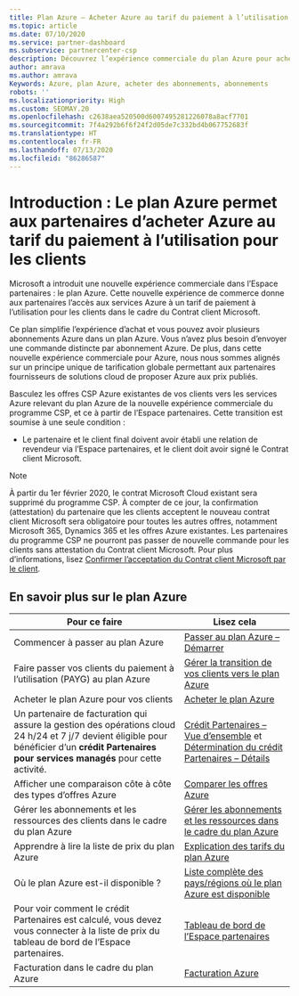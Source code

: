 ```yaml
---
title: Plan Azure – Acheter Azure au tarif du paiement à l’utilisation
ms.topic: article
ms.date: 07/10/2020
ms.service: partner-dashboard
ms.subservice: partnercenter-csp
description: Découvrez l’expérience commerciale du plan Azure pour acheter des services Azure au tarif du paiement à l’utilisation pour les clients. Découvrez également les nouvelles exigences de sécurité.
author: amrava
ms.author: amrava
Keywords: Azure, plan Azure, acheter des abonnements, abonnements
robots: ''
ms.localizationpriority: High
ms.custom: SEOMAY.20
ms.openlocfilehash: c2638aea520500d6007495281226078a8acf7701
ms.sourcegitcommit: 7f4a292b6f6f24f2d05de7c332bd4b067752683f
ms.translationtype: HT
ms.contentlocale: fr-FR
ms.lasthandoff: 07/13/2020
ms.locfileid: "86286587"
---
```

# <a name="introduction-azure-plan-lets-partners-buy-azure-at-pay-as-you-go-rates-for-customers"></a>Introduction : Le plan Azure permet aux partenaires d’acheter Azure au tarif du paiement à l’utilisation pour les clients

Microsoft a introduit une nouvelle expérience commerciale dans l’Espace partenaires : le plan Azure.  Cette nouvelle expérience de commerce donne aux partenaires l’accès aux services Azure à un tarif de paiement à l’utilisation pour les clients dans le cadre du Contrat client Microsoft.

Ce plan simplifie l’expérience d’achat et vous pouvez avoir plusieurs abonnements Azure dans un plan Azure. Vous n’avez plus besoin d’envoyer une commande distincte par abonnement Azure. De plus, dans cette nouvelle expérience commerciale pour Azure, nous nous sommes alignés sur un principe unique de tarification globale permettant aux partenaires fournisseurs de solutions cloud de proposer Azure aux prix publiés.

Basculez les offres CSP Azure existantes de vos clients vers les services Azure relevant du plan Azure de la nouvelle expérience commerciale du programme CSP, et ce à partir de l’Espace partenaires. Cette transition est soumise à une seule condition :

- Le partenaire et le client final doivent avoir établi une relation de revendeur via l’Espace partenaires, et le client doit avoir signé le Contrat client Microsoft.

>[!Note]
>À partir du 1er février 2020, le contrat Microsoft Cloud existant sera supprimé du programme CSP. À compter de ce jour, la confirmation (attestation) du partenaire que les clients acceptent le nouveau contrat client Microsoft sera obligatoire pour toutes les autres offres, notamment Microsoft 365, Dynamics 365 et les offres Azure existantes. Les partenaires du programme CSP ne pourront pas passer de nouvelle commande pour les clients sans attestation du Contrat client Microsoft. Pour plus d’informations, lisez [Confirmer l’acceptation du Contrat client Microsoft par le client](confirm-customer-agreement.md).


## <a name="learn-about-the-azure-plan"></a>En savoir plus sur le plan Azure

|**Pour ce faire**   |**Lisez cela**   |
|------------------|---------------------|
|Commencer à passer au plan Azure|[Passer au plan Azure – Démarrer](azure-plan-get-started.md)
|Faire passer vos clients du paiement à l’utilisation (PAYG) au plan Azure|[Gérer la transition de vos clients vers le plan Azure](azure-plan-transition.md)|
|Acheter le plan Azure pour vos clients|[Acheter le plan Azure](purchase-azure-plan.md)|
|Un partenaire de facturation qui assure la gestion des opérations cloud 24 h/24 et 7 j/7 devient éligible pour bénéficier d’un **crédit Partenaires pour services managés** pour cette activité.|[Crédit Partenaires – Vue d’ensemble](partner-earned-credit.md) et [Détermination du crédit Partenaires – Détails](partner-earned-credit-explanation.md)|
|Afficher une comparaison côte à côte des types d’offres Azure|[Comparer les offres Azure](compare-azure-offers.md)|
|Gérer les abonnements et les ressources des clients dans le cadre du plan Azure|[Gérer les abonnements et les ressources dans le cadre du plan Azure](azure-plan-manage.md)|
|Apprendre à lire la liste de prix du plan Azure   |[Explication des tarifs du plan Azure](azure-plan-price-list.md)|
|Où le plan Azure est-il disponible ?|[Liste complète des pays/régions où le plan Azure est disponible](https://query.prod.cms.rt.microsoft.com/cms/api/am/binary/RE3QN0x)
|Pour voir comment le crédit Partenaires est calculé, vous devez vous connecter à la liste de prix du tableau de bord de l’Espace partenaires.|[Tableau de bord de l’Espace partenaires](https://partner.microsoft.com/dashboard/home)|
|Facturation dans le cadre du plan Azure|[Facturation Azure](azure-plan-billing.md)|